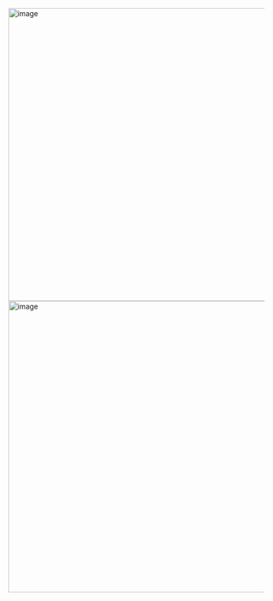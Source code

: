 <img width="577" alt="image" src="https://github.com/user-attachments/assets/373d770a-0ce2-4fc3-9a74-9416067d65f6" /><br>
<img width="574" alt="image" src="https://github.com/user-attachments/assets/96d0e4bf-0617-4fe4-a299-8c9849506a74" />

